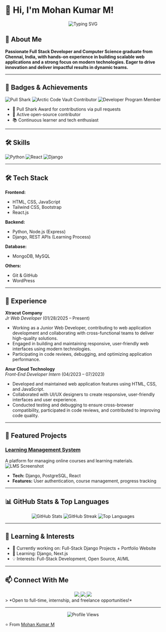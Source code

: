 # 👋 Hi, I'm Mohan Kumar M!

<div align="center">
  <img src="https://readme-typing-svg.herokuapp.com?font=Fira+Code&pause=1000&color=2196F3&center=true&vCenter=true&width=435&lines=Web+Developer;Front-End+Developer;Open+Source+Contributor;Problem+Solver" alt="Typing SVG" />
</div>

## 🚀 About Me
**Passionate Full Stack Developer and Computer Science graduate from Chennai, India, with hands-on experience in building scalable web applications and a strong focus on modern technologies. Eager to drive innovation and deliver impactful results in dynamic teams.**

---

## 🏅 Badges & Achievements
<div align="center">
  <img src="https://img.shields.io/badge/Pull%20Shark-Active-blue?style=for-the-badge&logo=github" alt="Pull Shark" />
  <img src="https://img.shields.io/badge/Arctic%20Code%20Vault%20Contributor-blue?style=for-the-badge&logo=github" alt="Arctic Code Vault Contributor" />
  <img src="https://img.shields.io/badge/Developer%20Program%20Member-blue?style=for-the-badge&logo=github" alt="Developer Program Member" />
</div>

- 🦈 Pull Shark Award for contributions via pull requests
- 🌟 Active open-source contributor
- 📚 Continuous learner and tech enthusiast

---

## 🛠️ Skills

![Python](https://img.shields.io/badge/Python-Expert-blue)
![React](https://img.shields.io/badge/React-Advanced-blue)
![Django](https://img.shields.io/badge/Django-Intermediate-green)

---

## 🛠️ Tech Stack
**Frontend:**  
- HTML, CSS, JavaScript  
- Tailwind CSS, Bootstrap  
- React.js  

**Backend:**  
- Python, Node.js (Express)  
- Django, REST APIs (Learning Process)  

**Database:**  
- MongoDB, MySQL  

**Others:**  
- Git & GitHub  
- WordPress  

---

## 💼 Experience

**Xtracut Company**  
*Jr Web Developer* (01/28/2025 – Present)  
- Working as a Junior Web Developer, contributing to web application development and collaborating with cross-functional teams to deliver high-quality solutions.
- Engaged in building and maintaining responsive, user-friendly web interfaces using modern technologies.
- Participating in code reviews, debugging, and optimizing application performance.

**Anur Cloud Technology**  
*Front-End Developer Intern* (04/2023 – 07/2023)  
- Developed and maintained web application features using HTML, CSS, and JavaScript.
- Collaborated with UI/UX designers to create responsive, user-friendly interfaces and user experience.
- Conducted testing and debugging to ensure cross-browser compatibility, participated in code reviews, and contributed to improving code quality.

---

## 🚩 Featured Projects

### [Learning Management System](https://github.com/MohanKumarMurugan/Learning_Management_System_V3)
A platform for managing online courses and learning materials.  
![LMS Screenshot](https://your-image-link.com/lms-demo.gif)
- **Tech:** Django, PostgreSQL, React
- **Features:** User authentication, course management, progress tracking

---

## 📊 GitHub Stats & Top Languages
<div align="center">
  <img src="https://github-readme-stats.vercel.app/api?username=MohanKumarMurugan&show_icons=true&theme=radical&layout=compact" alt="GitHub Stats" />
  <img src="https://github-readme-streak-stats.herokuapp.com/?user=MohanKumarMurugan&theme=radical" alt="GitHub Streak" />
  <img src="https://github-readme-stats.vercel.app/api/top-langs/?username=MohanKumarMurugan&layout=compact&theme=radical" alt="Top Languages" />
</div>

---

## 🧠 Learning & Interests
- 🔭 Currently working on: Full-Stack Django Projects + Portfolio Website
- 🌱 Learning: Django, Next.js
- 💡 Interests: Full-Stack Development, Open Source, AI/ML

---

## 📫 Connect With Me
<div align="center">
  <a href="https://github.com/MohanKumarMurugan">
    <img src="https://img.shields.io/badge/GitHub-100000?style=for-the-badge&logo=github&logoColor=white" />
  </a>
  <a href="https://www.linkedin.com/in/mohan-kumar-m-625931291/">
    <img src="https://img.shields.io/badge/LinkedIn-0077B5?style=for-the-badge&logo=linkedin&logoColor=white" />
  </a>
  <a href="mailto:m.mohankumar2626@gmail.com">
    <img src="https://img.shields.io/badge/Email-D14836?style=for-the-badge&logo=gmail&logoColor=white" />
  </a>
</div>
> *Open to full-time, internship, and freelance opportunities!*

---

<div align="center">
  <img src="https://komarev.com/ghpvc/?username=MohanKumarMurugan&style=flat-square&color=blue" alt="Profile Views" />
</div>

⭐️ From [Mohan Kumar M](https://github.com/MohanKumarMurugan)
